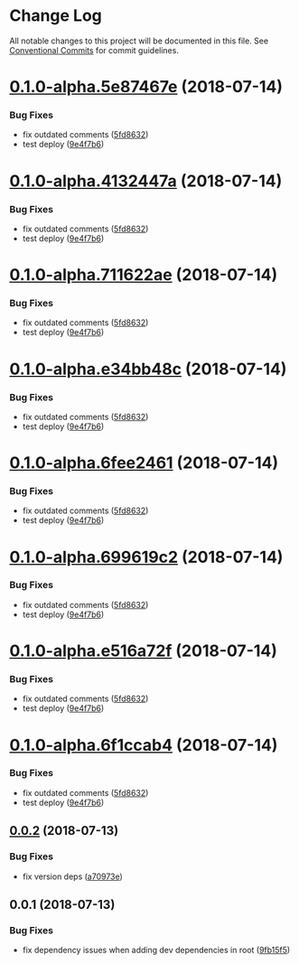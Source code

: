 # Change Log

All notable changes to this project will be documented in this file.
See [Conventional Commits](https://conventionalcommits.org) for commit guidelines.

<a name="0.1.0-alpha.5e87467e"></a>
# [0.1.0-alpha.5e87467e](https://github.com/overmindbots/discord-js-command-manager/compare/v0.0.2...v0.1.0-alpha.5e87467e) (2018-07-14)


### Bug Fixes

* fix outdated comments ([5fd8632](https://github.com/overmindbots/discord-js-command-manager/commit/5fd8632))
* test deploy ([9e4f7b6](https://github.com/overmindbots/discord-js-command-manager/commit/9e4f7b6))




<a name="0.1.0-alpha.4132447a"></a>
# [0.1.0-alpha.4132447a](https://github.com/overmindbots/discord-js-command-manager/compare/v0.0.2...v0.1.0-alpha.4132447a) (2018-07-14)


### Bug Fixes

* fix outdated comments ([5fd8632](https://github.com/overmindbots/discord-js-command-manager/commit/5fd8632))
* test deploy ([9e4f7b6](https://github.com/overmindbots/discord-js-command-manager/commit/9e4f7b6))




<a name="0.1.0-alpha.711622ae"></a>
# [0.1.0-alpha.711622ae](https://github.com/overmindbots/discord-js-command-manager/compare/v0.0.2...v0.1.0-alpha.711622ae) (2018-07-14)


### Bug Fixes

* fix outdated comments ([5fd8632](https://github.com/overmindbots/discord-js-command-manager/commit/5fd8632))
* test deploy ([9e4f7b6](https://github.com/overmindbots/discord-js-command-manager/commit/9e4f7b6))




<a name="0.1.0-alpha.e34bb48c"></a>
# [0.1.0-alpha.e34bb48c](https://github.com/overmindbots/discord-js-command-manager/compare/v0.0.2...v0.1.0-alpha.e34bb48c) (2018-07-14)


### Bug Fixes

* fix outdated comments ([5fd8632](https://github.com/overmindbots/discord-js-command-manager/commit/5fd8632))
* test deploy ([9e4f7b6](https://github.com/overmindbots/discord-js-command-manager/commit/9e4f7b6))




<a name="0.1.0-alpha.6fee2461"></a>
# [0.1.0-alpha.6fee2461](https://github.com/overmindbots/discord-js-command-manager/compare/v0.0.2...v0.1.0-alpha.6fee2461) (2018-07-14)


### Bug Fixes

* fix outdated comments ([5fd8632](https://github.com/overmindbots/discord-js-command-manager/commit/5fd8632))
* test deploy ([9e4f7b6](https://github.com/overmindbots/discord-js-command-manager/commit/9e4f7b6))




<a name="0.1.0-alpha.699619c2"></a>
# [0.1.0-alpha.699619c2](https://github.com/overmindbots/discord-js-command-manager/compare/v0.0.2...v0.1.0-alpha.699619c2) (2018-07-14)


### Bug Fixes

* fix outdated comments ([5fd8632](https://github.com/overmindbots/discord-js-command-manager/commit/5fd8632))
* test deploy ([9e4f7b6](https://github.com/overmindbots/discord-js-command-manager/commit/9e4f7b6))




<a name="0.1.0-alpha.e516a72f"></a>
# [0.1.0-alpha.e516a72f](https://github.com/overmindbots/discord-js-command-manager/compare/v0.0.2...v0.1.0-alpha.e516a72f) (2018-07-14)


### Bug Fixes

* fix outdated comments ([5fd8632](https://github.com/overmindbots/discord-js-command-manager/commit/5fd8632))
* test deploy ([9e4f7b6](https://github.com/overmindbots/discord-js-command-manager/commit/9e4f7b6))




<a name="0.1.0-alpha.6f1ccab4"></a>
# [0.1.0-alpha.6f1ccab4](https://github.com/overmindbots/discord-js-command-manager/compare/v0.0.2...v0.1.0-alpha.6f1ccab4) (2018-07-14)


### Bug Fixes

* fix outdated comments ([5fd8632](https://github.com/overmindbots/discord-js-command-manager/commit/5fd8632))
* test deploy ([9e4f7b6](https://github.com/overmindbots/discord-js-command-manager/commit/9e4f7b6))




<a name="0.0.2"></a>
## [0.0.2](https://github.com/overmindbots/discord-js-command-manager/compare/v0.0.1...v0.0.2) (2018-07-13)


### Bug Fixes

* fix version deps ([a70973e](https://github.com/overmindbots/discord-js-command-manager/commit/a70973e))




<a name="0.0.1"></a>
## 0.0.1 (2018-07-13)


### Bug Fixes

* fix dependency issues when adding dev dependencies in root ([9fb15f5](https://github.com/overmindbots/discord-js-command-manager/commit/9fb15f5))
